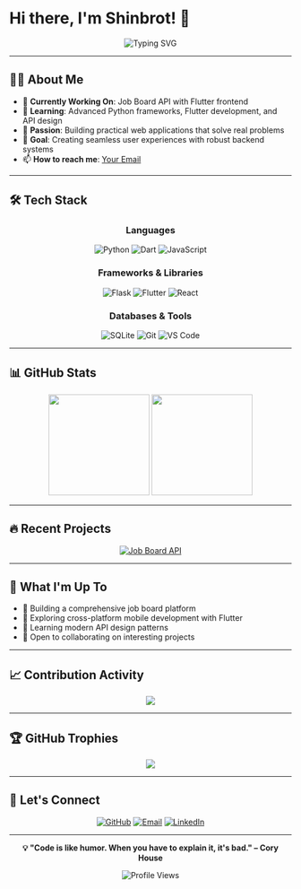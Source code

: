 # Hi there, I'm Shinbrot! 👋

<div align="center">
  <img src="https://readme-typing-svg.herokuapp.com?font=Fira+Code&weight=500&size=28&pause=1000&color=58A6FF&center=true&vCenter=true&random=false&width=600&lines=Full+Stack+Developer;Job+Board+Enthusiast;API+Builder;Always+Learning!" alt="Typing SVG" />
</div>

---

## 🙋‍♂️ About Me

- 🔭 **Currently Working On**: Job Board API with Flutter frontend
- 🌱 **Learning**: Advanced Python frameworks, Flutter development, and API design
- 💼 **Passion**: Building practical web applications that solve real problems
- 🎯 **Goal**: Creating seamless user experiences with robust backend systems
- 📫 **How to reach me**: [Your Email](mailto:your.email@example.com)

---

## 🛠️ Tech Stack

<div align="center">

### Languages
![Python](https://img.shields.io/badge/Python-3776AB?style=for-the-badge&logo=python&logoColor=white)
![Dart](https://img.shields.io/badge/Dart-0175C2?style=for-the-badge&logo=dart&logoColor=white)
![JavaScript](https://img.shields.io/badge/JavaScript-F7DF1E?style=for-the-badge&logo=javascript&logoColor=black)

### Frameworks & Libraries
![Flask](https://img.shields.io/badge/Flask-000000?style=for-the-badge&logo=flask&logoColor=white)
![Flutter](https://img.shields.io/badge/Flutter-02569B?style=for-the-badge&logo=flutter&logoColor=white)
![React](https://img.shields.io/badge/React-20232A?style=for-the-badge&logo=react&logoColor=61DAFB)

### Databases & Tools
![SQLite](https://img.shields.io/badge/SQLite-07405E?style=for-the-badge&logo=sqlite&logoColor=white)
![Git](https://img.shields.io/badge/Git-F05032?style=for-the-badge&logo=git&logoColor=white)
![VS Code](https://img.shields.io/badge/VS_Code-007ACC?style=for-the-badge&logo=visual%20studio%20code&logoColor=white)

</div>

---

## 📊 GitHub Stats

<div align="center">
  <img height="180em" src="https://github-readme-stats.vercel.app/api?username=shinbrot&show_icons=true&theme=github_dark&include_all_commits=true&count_private=true"/>
  <img height="180em" src="https://github-readme-stats.vercel.app/api/top-langs/?username=shinbrot&layout=compact&theme=github_dark"/>
</div>

---

## 🔥 Recent Projects

<div align="center">

[![Job Board API](https://github-readme-stats.vercel.app/api/pin/?username=shinbrot&repo=jobboard_api&theme=github_dark)](https://github.com/shinbrot/jobboard_api)

</div>

---

## 🎯 What I'm Up To

- 🔨 Building a comprehensive job board platform
- 📱 Exploring cross-platform mobile development with Flutter
- 🚀 Learning modern API design patterns
- 🤝 Open to collaborating on interesting projects

---

## 📈 Contribution Activity

<div align="center">
  <img src="https://github-readme-activity-graph.vercel.app/graph?username=shinbrot&theme=github-compact&hide_border=true" />
</div>

---

## 🏆 GitHub Trophies

<div align="center">
  <img src="https://github-profile-trophy.vercel.app/?username=shinbrot&theme=darkhub&no-frame=true&margin-w=15" />
</div>

---

## 🤝 Let's Connect

<div align="center">

[![GitHub](https://img.shields.io/badge/GitHub-100000?style=for-the-badge&logo=github&logoColor=white)](https://github.com/shinbrot)
[![Email](https://img.shields.io/badge/Email-D14836?style=for-the-badge&logo=gmail&logoColor=white)](mailto:your.email@example.com)
[![LinkedIn](https://img.shields.io/badge/LinkedIn-0077B5?style=for-the-badge&logo=linkedin&logoColor=white)](https://linkedin.com/in/yourprofile)

</div>

---

<div align="center">
  
**💡 "Code is like humor. When you have to explain it, it's bad." – Cory House**

![Profile Views](https://komarev.com/ghpvc/?username=shinbrot&color=brightgreen&style=flat-square)

</div>

